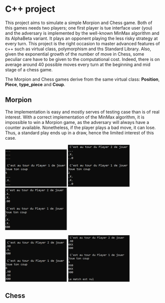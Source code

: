 # C++ project

This project aims to simulate a simple Morpion and Chess game. Both of this games needs two players; one first player is tue interface user (you) and the adversary is implemented by the well-known MinMax algorithm and its AlphaBeta variant. It plays an opponent playing the less risky strategy at every turn. This project is the right occasion to master advanced features of c++ such as virtual class, polymorphism and ths Standard Library. Also, given the exponential growth of the number of move in Chess, some peculiar care have to be given to the computational cost. Indeed, there is on average around 40 possible moves every turn at the beginning and mid stage of a chess game. 

The Morpion and Chess games derive from the same virtual class: **Position**, **Piece**, **type_piece** and **Coup**.

## Morpion

The implementation is easy and mostly serves of testing case than is of real interest. With a correct implementation
of the MinMax algorithm, it is impossible to win a Morpion game, as the adversary will always have a counter available.
Nonetheless, if the player plays a bad move, it can lose. Thus, a standard play ends up in a draw, hence the limited interest
of this case.

<img src="Morpion/img/1.PNG" alt="drawing" width="200"/> <img src="Morpion/img/2.PNG" alt="drawing" width="200"/> <img src="Morpion/img/3.PNG" alt="drawing" width="200"/>

<img src="Morpion/img/4.PNG" alt="drawing" width="200"/> <img src="Morpion/img/5.PNG" alt="drawing" width="200"/>

## Chess

